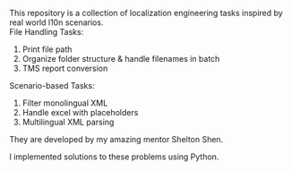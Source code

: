 This repository is a collection of localization engineering tasks inspired by real world l10n scenarios.  
File Handling Tasks:
1. Print file path
2. Organize folder structure & handle filenames in batch
3. TMS report conversion

Scenario-based Tasks:
1. Filter monolingual XML
2. Handle excel with placeholders
3. Multilingual XML parsing

They are developed by my amazing mentor Shelton Shen.  

I implemented solutions to these problems using Python.
